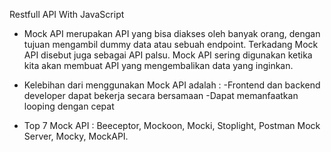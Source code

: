 Restfull API With JavaScript

- Mock API merupakan API yang bisa diakses oleh banyak orang, dengan tujuan mengambil dummy data atau sebuah endpoint. Terkadang Mock API disebut juga sebagai API palsu. Mock API sering digunakan ketika kita akan membuat API yang mengembalikan data yang inginkan.

- Kelebihan dari menggunakan Mock API adalah :
  -Frontend dan backend developer dapat bekerja secara bersamaan
  -Dapat memanfaatkan looping dengan cepat

- Top 7 Mock API : Beeceptor, Mockoon, Mocki, Stoplight, Postman Mock Server, Mocky, MockAPI.
